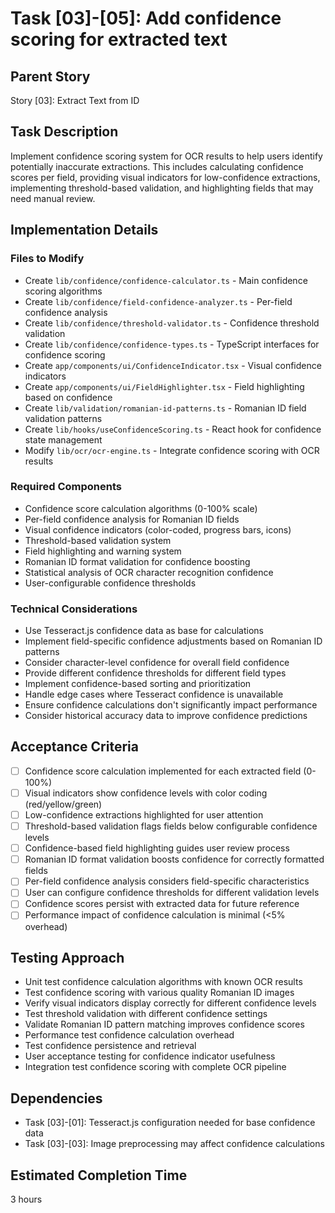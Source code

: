 # Task [03]-[05]: Add confidence scoring for extracted text

## Parent Story

Story [03]: Extract Text from ID

## Task Description

Implement confidence scoring system for OCR results to help users identify potentially inaccurate
extractions. This includes calculating confidence scores per field, providing visual indicators for
low-confidence extractions, implementing threshold-based validation, and highlighting fields that
may need manual review.

## Implementation Details

### Files to Modify

- Create `lib/confidence/confidence-calculator.ts` - Main confidence scoring algorithms
- Create `lib/confidence/field-confidence-analyzer.ts` - Per-field confidence analysis
- Create `lib/confidence/threshold-validator.ts` - Confidence threshold validation
- Create `lib/confidence/confidence-types.ts` - TypeScript interfaces for confidence scoring
- Create `app/components/ui/ConfidenceIndicator.tsx` - Visual confidence indicators
- Create `app/components/ui/FieldHighlighter.tsx` - Field highlighting based on confidence
- Create `lib/validation/romanian-id-patterns.ts` - Romanian ID field validation patterns
- Create `lib/hooks/useConfidenceScoring.ts` - React hook for confidence state management
- Modify `lib/ocr/ocr-engine.ts` - Integrate confidence scoring with OCR results

### Required Components

- Confidence score calculation algorithms (0-100% scale)
- Per-field confidence analysis for Romanian ID fields
- Visual confidence indicators (color-coded, progress bars, icons)
- Threshold-based validation system
- Field highlighting and warning system
- Romanian ID format validation for confidence boosting
- Statistical analysis of OCR character recognition confidence
- User-configurable confidence thresholds

### Technical Considerations

- Use Tesseract.js confidence data as base for calculations
- Implement field-specific confidence adjustments based on Romanian ID patterns
- Consider character-level confidence for overall field confidence
- Provide different confidence thresholds for different field types
- Implement confidence-based sorting and prioritization
- Handle edge cases where Tesseract confidence is unavailable
- Ensure confidence calculations don't significantly impact performance
- Consider historical accuracy data to improve confidence predictions

## Acceptance Criteria

- [ ] Confidence score calculation implemented for each extracted field (0-100%)
- [ ] Visual indicators show confidence levels with color coding (red/yellow/green)
- [ ] Low-confidence extractions highlighted for user attention
- [ ] Threshold-based validation flags fields below configurable confidence levels
- [ ] Confidence-based field highlighting guides user review process
- [ ] Romanian ID format validation boosts confidence for correctly formatted fields
- [ ] Per-field confidence analysis considers field-specific characteristics
- [ ] User can configure confidence thresholds for different validation levels
- [ ] Confidence scores persist with extracted data for future reference
- [ ] Performance impact of confidence calculation is minimal (<5% overhead)

## Testing Approach

- Unit test confidence calculation algorithms with known OCR results
- Test confidence scoring with various quality Romanian ID images
- Verify visual indicators display correctly for different confidence levels
- Test threshold validation with different confidence settings
- Validate Romanian ID pattern matching improves confidence scores
- Performance test confidence calculation overhead
- Test confidence persistence and retrieval
- User acceptance testing for confidence indicator usefulness
- Integration test confidence scoring with complete OCR pipeline

## Dependencies

- Task [03]-[01]: Tesseract.js configuration needed for base confidence data
- Task [03]-[03]: Image preprocessing may affect confidence calculations

## Estimated Completion Time

3 hours
